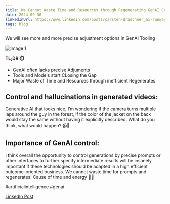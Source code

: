 ```yaml
---
title: We Cannot Waste Time and Resources through Regenerating GenAI Creations! GenAI Control is Key for Productivity!
date: 2024-09-30
linkedInUrl: https://www.linkedin.com/posts/carsten-draschner_ai-runway-3d-activity-7259125095783182336-3bZr?utm_source=share&utm_medium=member_desktop
tags: blog
---
```


We will see more and more precise adjustment options in GenAI Tooling

![Image 1](/img/blog_images/genai_control.png)

**TL;DR ⏱️**
- GenAI often lacks precise Adjuments
- Tools and Models start CLosing the Gap
- Major Waste of Time and Resources through inefficient Regenerates

<!-- excerpt -->

## Control and hallucinations in generated videos:
Generative AI that looks nice, I’m wondering if the camera turns multiple laps around the guy in the forest, if the color of the jacket on the back would stay the same without having it explicitly described. What do you think, what would happen? 📹🧥

## Importance of GenAI control:
I think overall the opportunity to control generations by precise prompts or other interfaces to further specify intermediate results will be insanely important if these technologies should be adapted in a high efficient outcome-oriented business. We cannot waste time for prompts and regenerates! Cause of time and energy 🌱⏰

#artificialintelligence #genai

[LinkedIn Post](https://www.linkedin.com/posts/carsten-draschner_ai-runway-3d-activity-7259125095783182336-3bZr?utm_source=share&utm_medium=member_desktop)
